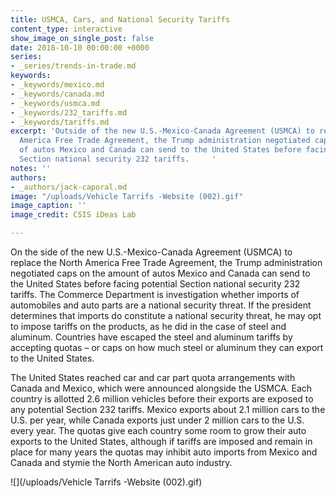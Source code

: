 ```yaml
---
title: USMCA, Cars, and National Security Tariffs
content_type: interactive
show_image_on_single_post: false
date: 2018-10-10 00:00:00 +0000
series:
- _series/trends-in-trade.md
keywords:
- _keywords/mexico.md
- _keywords/canada.md
- _keywords/usmca.md
- _keywords/232_tariffs.md
- _keywords/tariffs.md
excerpt: 'Outside of the new U.S.-Mexico-Canada Agreement (USMCA) to replace the North
  America Free Trade Agreement, the Trump administration negotiated caps on the amount
  of autos Mexico and Canada can send to the United States before facing potential
  Section national security 232 tariffs.     '
notes: ''
authors:
- _authors/jack-caporal.md
image: "/uploads/Vehicle Tarrifs -Website (002).gif"
image_caption: ''
image_credit: CSIS iDeas Lab

---
```

On the side of the new U.S.-Mexico-Canada Agreement (USMCA) to replace the North America Free Trade Agreement, the Trump administration negotiated caps on the amount of autos Mexico and Canada can send to the United States before facing potential Section national security 232 tariffs. The Commerce Department is investigation whether imports of automobiles and auto parts are a national security threat. If the president determines that imports do constitute a national security threat, he may opt to impose tariffs on the products, as he did in the case of steel and aluminum. Countries have escaped the steel and aluminum tariffs by accepting quotas – or caps on how much steel or aluminum they can export to the United States.

The United States reached car and car part quota arrangements with Canada and Mexico, which were announced alongside the USMCA. Each country is allotted 2.6 million vehicles before their exports are exposed to any potential Section 232 tariffs. Mexico exports about 2.1 million cars to the U.S. per year, while Canada exports just under 2 million cars to the U.S. every year. The quotas give each country some room to grow their auto exports to the United States, although if tariffs are imposed and remain in place for many years the quotas may inhibit auto imports from Mexico and Canada and stymie the North American auto industry.

![](/uploads/Vehicle Tarrifs -Website (002).gif)